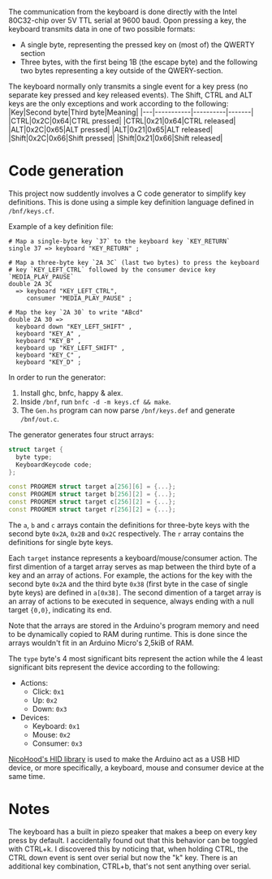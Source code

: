 The communication from the keyboard is done directly with the Intel 80C32-chip over 5V TTL serial at 9600 baud. Opon pressing a key, the keyboard transmits data in one of two possible formats:

- A single byte, representing the pressed key on (most of) the QWERTY section
- Three bytes, with the first being 1B (the escape byte) and the following two bytes representing a key outside of the QWERY-section.

The keyboard normally only transmits a single event for a key press (no separate key pressed and key released events). The Shift, CTRL and ALT keys are the only exceptions and work according to the following:
|Key|Second byte|Third byte|Meaning|
|---|-----------|----------|-------|
|CTRL|0x2C|0x64|CTRL pressed|
|CTRL|0x21|0x64|CTRL released|
|ALT|0x2C|0x65|ALT pressed|
|ALT|0x21|0x65|ALT released|
|Shift|0x2C|0x66|Shift pressed|
|Shift|0x21|0x66|Shift released|


# Code generation
This project now suddently involves a C code generator to simplify key definitions. This is done using a simple key definition language defined in `/bnf/keys.cf`.

Example of a key definition file:
```
# Map a single-byte key `37` to the keyboard key `KEY_RETURN`
single 37 => keyboard "KEY_RETURN" ;

# Map a three-byte key `2A 3C` (last two bytes) to press the keyboard
# key `KEY_LEFT_CTRL` followed by the consumer device key `MEDIA_PLAY_PAUSE`
double 2A 3C
  => keyboard "KEY_LEFT_CTRL",
     consumer "MEDIA_PLAY_PAUSE" ;

# Map the key `2A 30` to write "ABcd"
double 2A 30 => 
  keyboard down "KEY_LEFT_SHIFT" ,
  keyboard "KEY_A" ,
  keyboard "KEY_B" ,
  keyboard up "KEY_LEFT_SHIFT" ,
  keyboard "KEY_C" ,
  keyboard "KEY_D" ;
```

In order to run the generator:
1. Install ghc, bnfc, happy & alex.
2. Inside `/bnf`, run `bnfc -d -m keys.cf && make`.
3. The `Gen.hs` program can now parse `/bnf/keys.def` and generate `/bnf/out.c`.

The generator generates four struct arrays:
```c++
struct target {
  byte type;
  KeyboardKeycode code;
};

const PROGMEM struct target a[256][6] = {...};
const PROGMEM struct target b[256][2] = {...};
const PROGMEM struct target c[256][2] = {...};
const PROGMEM struct target r[256][2] = {...};
```
The `a`, `b` and `c` arrays contain the definitions for three-byte keys with the second byte `0x2A`, `0x2B` and `0x2C` respectively. The `r` array contains the definitions for single byte keys.

Each `target` instance represents a keyboard/mouse/consumer action. The first dimention of a target array serves as map between the third byte of a key and an array of actions. For example, the actions for the key with the second byte `0x2A` and the third byte `0x38` (first byte in the case of single byte keys) are defined in `a[0x38]`. The second dimention of a target array is an array of actions to be executed in sequence, always ending with a null target `{0,0}`, indicating its end.

Note that the arrays are stored in the Arduino's program memory and need to be dynamically copied to RAM during runtime. This is done since the arrays wouldn't fit in an Arduino Micro's 2,5kiB of RAM.

The `type` byte's 4 most significant bits represent the action while the 4 least significant bits represent the device according to the following:
- Actions:
  - Click: `0x1`
  - Up: `0x2`
  - Down: `0x3`
- Devices:
  - Keyboard: `0x1`
  - Mouse: `0x2`
  - Consumer: `0x3`

[NicoHood's HID library](https://github.com/NicoHood/HID) is used to make the Arduino act as a USB HID device, or more specifically, a keyboard, mouse and consumer device at the same time.

# Notes
The keyboard has a built in piezo speaker that makes a beep on every key press by default. I accidentally found out that this behavior can be toggled with CTRL+k. I discovered this by noticing that, when holding CTRL, the CTRL down event is sent over serial but now the "k" key. There is an additional key combination, CTRL+b, that's not sent anything over serial.
